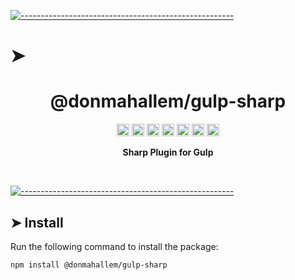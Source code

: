 <!-- ⚠️ This README has been generated from the file(s) "../package_readme_blueprint.md" ⚠️-->
[![-----------------------------------------------------](https://raw.githubusercontent.com/andreasbm/readme/master/assets/lines/water.png)](#h1-aligncenterdonmahallemgulp-sharph1)

# ➤ <h1 align="center">@donmahallem/gulp-sharp</h1>
<p align="center">
		<a href="https://github.com/donmahallem/js-libs/actions?query=workflow%3ATest+branch%3Amaster"><img alt="Test" src="https://github.com/donmahallem/js-libs/workflows/Test/badge.svg?branch=master&event=push" height="20"/></a>
<a href="https://codecov.io/gh/donmahallem/js-libs/donmahallem/master/packages/js-libs"><img alt="codecov" src="https://codecov.io/gh/donmahallem/js-libs/branch/master/graph/badge.svg?flag=ApiTypes" height="20"/></a>
<a href="https://badge.fury.io/js/%40donmahallem%2Fjs-libs"><img alt="npm version" src="https://badge.fury.io/js/%40donmahallem%2Fjs-libs.svg" height="20"/></a>
<a href="https://github.com/donmahallem/js-libs/blob/master/LICENSE"><img alt="GitHub license" src="https://img.shields.io/github/license/donmahallem/js-libs" height="20"/></a>
<a href="https://david-dm.org/donmahallem/js-libs?path=packages/js-libs"><img alt="dependencies Status" src="https://david-dm.org/donmahallem/js-libs/status.svg?path=packages/js-libs" height="20"/></a>
<a href="https://david-dm.org/donmahallem/js-libs?path=packages/js-libs&type=dev"><img alt="devDependencies Status" src="https://david-dm.org/donmahallem/js-libs/dev-status.svg?path=packages/js-libs" height="20"/></a>
<a href="https://github.com/donmahallem/js-libs/graphs/contributors"><img alt="GitHub contributors" src="https://img.shields.io/github/contributors-anon/donmahallem/js-libs" height="20"/></a>
	</p>


<p align="center">
  <b>Sharp Plugin for Gulp</b></br>
  <sub><sub>
</p>

<br />



[![-----------------------------------------------------](https://raw.githubusercontent.com/andreasbm/readme/master/assets/lines/water.png)](#install)

## ➤ Install

Run the following command to install the package:

```
npm install @donmahallem/gulp-sharp
```
